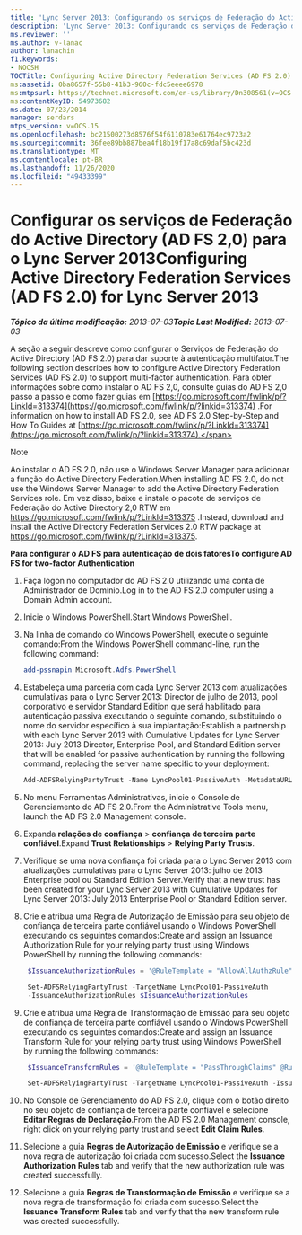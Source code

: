 ```yaml
---
title: 'Lync Server 2013: Configurando os serviços de Federação do Active Directory (AD FS 2,0)'
description: 'Lync Server 2013: Configurando os serviços de Federação do Active Directory (AD FS 2,0).'
ms.reviewer: ''
ms.author: v-lanac
author: lanachin
f1.keywords:
- NOCSH
TOCTitle: Configuring Active Directory Federation Services (AD FS 2.0)
ms:assetid: 0ba8657f-55b8-41b3-960c-fdc5eeee6978
ms:mtpsurl: https://technet.microsoft.com/en-us/library/Dn308561(v=OCS.15)
ms:contentKeyID: 54973682
ms.date: 07/23/2014
manager: serdars
mtps_version: v=OCS.15
ms.openlocfilehash: bc21500273d8576f54f6110783e61764ec9723a2
ms.sourcegitcommit: 36fee89bb887bea4f18b19f17a8c69daf5bc423d
ms.translationtype: MT
ms.contentlocale: pt-BR
ms.lasthandoff: 11/26/2020
ms.locfileid: "49433399"
---
```

# <a name="configuring-active-directory-federation-services-ad-fs-20-for-lync-server-2013"></a><span data-ttu-id="913ab-103">Configurar os serviços de Federação do Active Directory (AD FS 2,0) para o Lync Server 2013</span><span class="sxs-lookup"><span data-stu-id="913ab-103">Configuring Active Directory Federation Services (AD FS 2.0) for Lync Server 2013</span></span>

<div data-xmlns="http://www.w3.org/1999/xhtml">

<div class="topic" data-xmlns="http://www.w3.org/1999/xhtml" data-msxsl="urn:schemas-microsoft-com:xslt" data-cs="https://msdn.microsoft.com/">

<div data-asp="https://msdn2.microsoft.com/asp">



</div>

<div id="mainSection">

<div id="mainBody"><span data-ttu-id="913ab-104">

<span> </span></span><span class="sxs-lookup"><span data-stu-id="913ab-104">

<span> </span></span></span>

<span data-ttu-id="913ab-105">_**Tópico da última modificação:** 2013-07-03_</span><span class="sxs-lookup"><span data-stu-id="913ab-105">_**Topic Last Modified:** 2013-07-03_</span></span>

<span data-ttu-id="913ab-106">A seção a seguir descreve como configurar o Serviços de Federação do Active Directory (AD FS 2.0) para dar suporte à autenticação multifator.</span><span class="sxs-lookup"><span data-stu-id="913ab-106">The following section describes how to configure Active Directory Federation Services (AD FS 2.0) to support multi-factor authentication.</span></span> <span data-ttu-id="913ab-107">Para obter informações sobre como instalar o AD FS 2,0, consulte guias do AD FS 2,0 passo a passo e como fazer guias em [https://go.microsoft.com/fwlink/p/?LinkId=313374](https://go.microsoft.com/fwlink/p/?linkid=313374) .</span><span class="sxs-lookup"><span data-stu-id="913ab-107">For information on how to install AD FS 2.0, see AD FS 2.0 Step-by-Step and How To Guides at [https://go.microsoft.com/fwlink/p/?LinkId=313374](https://go.microsoft.com/fwlink/p/?linkid=313374).</span></span>

<div class="">


> [!NOTE]  
> <span data-ttu-id="913ab-108">Ao instalar o AD FS 2.0, não use o Windows Server Manager para adicionar a função do Active Directory Federation.</span><span class="sxs-lookup"><span data-stu-id="913ab-108">When installing AD FS 2.0, do not use the Windows Server Manager to add the Active Directory Federation Services role.</span></span> <span data-ttu-id="913ab-109">Em vez disso, baixe e instale o pacote de serviços de Federação do Active Directory 2,0 RTW em <A href="https://go.microsoft.com/fwlink/p/?linkid=313375">https://go.microsoft.com/fwlink/p/?LinkId=313375</A> .</span><span class="sxs-lookup"><span data-stu-id="913ab-109">Instead, download and install the Active Directory Federation Services 2.0 RTW package at <A href="https://go.microsoft.com/fwlink/p/?linkid=313375">https://go.microsoft.com/fwlink/p/?LinkId=313375</A>.</span></span>



</div>

<div>


<span data-ttu-id="913ab-110">**Para configurar o AD FS para autenticação de dois fatores**</span><span class="sxs-lookup"><span data-stu-id="913ab-110">**To configure AD FS for two-factor Authentication**</span></span>

1.  <span data-ttu-id="913ab-111">Faça logon no computador do AD FS 2.0 utilizando uma conta de Administrador de Domínio.</span><span class="sxs-lookup"><span data-stu-id="913ab-111">Log in to the AD FS 2.0 computer using a Domain Admin account.</span></span>

2.  <span data-ttu-id="913ab-112">Inicie o Windows PowerShell.</span><span class="sxs-lookup"><span data-stu-id="913ab-112">Start Windows PowerShell.</span></span>

3.  <span data-ttu-id="913ab-113">Na linha de comando do Windows PowerShell, execute o seguinte comando:</span><span class="sxs-lookup"><span data-stu-id="913ab-113">From the Windows PowerShell command-line, run the following command:</span></span>
    ```powershell
    add-pssnapin Microsoft.Adfs.PowerShell
    ```
4.  <span data-ttu-id="913ab-114">Estabeleça uma parceria com cada Lync Server 2013 com atualizações cumulativas para o Lync Server 2013: Director de julho de 2013, pool corporativo e servidor Standard Edition que será habilitado para autenticação passiva executando o seguinte comando, substituindo o nome do servidor específico à sua implantação:</span><span class="sxs-lookup"><span data-stu-id="913ab-114">Establish a partnership with each Lync Server 2013 with Cumulative Updates for Lync Server 2013: July 2013 Director, Enterprise Pool, and Standard Edition server that will be enabled for passive authentication by running the following command, replacing the server name specific to your deployment:</span></span>
    ```powershell
    Add-ADFSRelyingPartyTrust -Name LyncPool01-PassiveAuth -MetadataURL https://lyncpool01.contoso.com/passiveauth/federationmetadata/2007-06/federationmetadata.xml
     ```
5.  <span data-ttu-id="913ab-115">No menu Ferramentas Administrativas, inicie o Console de Gerenciamento do AD FS 2.0.</span><span class="sxs-lookup"><span data-stu-id="913ab-115">From the Administrative Tools menu, launch the AD FS 2.0 Management console.</span></span>

6.  <span data-ttu-id="913ab-116">Expanda **relações de confiança** \> **confiança de terceira parte confiável**.</span><span class="sxs-lookup"><span data-stu-id="913ab-116">Expand **Trust Relationships** \> **Relying Party Trusts**.</span></span>

7.  <span data-ttu-id="913ab-117">Verifique se uma nova confiança foi criada para o Lync Server 2013 com atualizações cumulativas para o Lync Server 2013: julho de 2013 Enterprise pool ou Standard Edition Server.</span><span class="sxs-lookup"><span data-stu-id="913ab-117">Verify that a new trust has been created for your Lync Server 2013 with Cumulative Updates for Lync Server 2013: July 2013 Enterprise Pool or Standard Edition server.</span></span>

8.  <span data-ttu-id="913ab-118">Crie e atribua uma Regra de Autorização de Emissão para seu objeto de confiança de terceira parte confiável usando o Windows PowerShell executando os seguintes comandos:</span><span class="sxs-lookup"><span data-stu-id="913ab-118">Create and assign an Issuance Authorization Rule for your relying party trust using Windows PowerShell by running the following commands:</span></span>
    
       ```powershell
        $IssuanceAuthorizationRules = '@RuleTemplate = "AllowAllAuthzRule" => issue(Type = "http://schemas.microsoft.com/authorization/claims/permit", Value = "true");'
       ```
    
       ```powershell
        Set-ADFSRelyingPartyTrust -TargetName LyncPool01-PassiveAuth 
        -IssuanceAuthorizationRules $IssuanceAuthorizationRules
       ```

9.  <span data-ttu-id="913ab-119">Crie e atribua uma Regra de Transformação de Emissão para seu objeto de confiança de terceira parte confiável usando o Windows PowerShell executando os seguintes comandos:</span><span class="sxs-lookup"><span data-stu-id="913ab-119">Create and assign an Issuance Transform Rule for your relying party trust using Windows PowerShell by running the following commands:</span></span>
    
       ```powershell
        $IssuanceTransformRules = '@RuleTemplate = "PassThroughClaims" @RuleName = "Sid" c:[Type == "http://schemas.microsoft.com/ws/2008/06/identity/claims/primarysid"]=> issue(claim = c);'
       ```
    
       ```powershell
        Set-ADFSRelyingPartyTrust -TargetName LyncPool01-PassiveAuth -IssuanceTransformRules $IssuanceTransformRules
       ```

10. <span data-ttu-id="913ab-120">No Console de Gerenciamento do AD FS 2.0, clique com o botão direito no seu objeto de confiança de terceira parte confiável e selecione **Editar Regras de Declaração**.</span><span class="sxs-lookup"><span data-stu-id="913ab-120">From the AD FS 2.0 Management console, right click on your relying party trust and select **Edit Claim Rules**.</span></span>

11. <span data-ttu-id="913ab-121">Selecione a guia **Regras de Autorização de Emissão** e verifique se a nova regra de autorização foi criada com sucesso.</span><span class="sxs-lookup"><span data-stu-id="913ab-121">Select the **Issuance Authorization Rules** tab and verify that the new authorization rule was created successfully.</span></span>

12. <span data-ttu-id="913ab-122">Selecione a guia **Regras de Transformação de Emissão** e verifique se a nova regra de transformação foi criada com sucesso.</span><span class="sxs-lookup"><span data-stu-id="913ab-122">Select the **Issuance Transform Rules** tab and verify that the new transform rule was created successfully.</span></span>

<span data-ttu-id="913ab-123"></div>

</div>

<span> </span>

</div>

</div>

</span><span class="sxs-lookup"><span data-stu-id="913ab-123"></div>

</div>

<span> </span>

</div>

</div>

</span></span></div>

